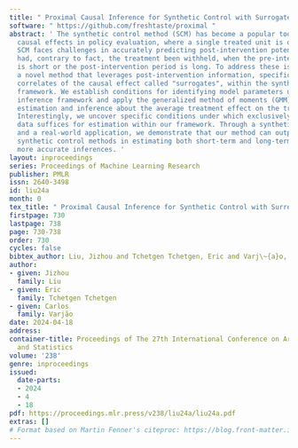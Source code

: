 ```yaml
---
title: " Proximal Causal Inference for Synthetic Control with Surrogates "
software: " https://github.com/freshtaste/proximal "
abstract: ' The synthetic control method (SCM) has become a popular tool for estimating
  causal effects in policy evaluation, where a single treated unit is observed. However,
  SCM faces challenges in accurately predicting post-intervention potential outcomes
  had, contrary to fact, the treatment been withheld, when the pre-intervention period
  is short or the post-intervention period is long. To address these issues, we propose
  a novel method that leverages post-intervention information, specifically time-varying
  correlates of the causal effect called "surrogates", within the synthetic control
  framework. We establish conditions for identifying model parameters using the proximal
  inference framework and apply the generalized method of moments (GMM) approach for
  estimation and inference about the average treatment effect on the treated (ATT).
  Interestingly, we uncover specific conditions under which exclusively using post-intervention
  data suffices for estimation within our framework. Through a synthetic experiment
  and a real-world application, we demonstrate that our method can outperform other
  synthetic control methods in estimating both short-term and long-term effects, yielding
  more accurate inferences. '
layout: inproceedings
series: Proceedings of Machine Learning Research
publisher: PMLR
issn: 2640-3498
id: liu24a
month: 0
tex_title: " Proximal Causal Inference for Synthetic Control with Surrogates "
firstpage: 730
lastpage: 738
page: 730-738
order: 730
cycles: false
bibtex_author: Liu, Jizhou and Tchetgen Tchetgen, Eric and Varj\~{a}o, Carlos
author:
- given: Jizhou
  family: Liu
- given: Eric
  family: Tchetgen Tchetgen
- given: Carlos
  family: Varjão
date: 2024-04-18
address:
container-title: Proceedings of The 27th International Conference on Artificial Intelligence
  and Statistics
volume: '238'
genre: inproceedings
issued:
  date-parts:
  - 2024
  - 4
  - 18
pdf: https://proceedings.mlr.press/v238/liu24a/liu24a.pdf
extras: []
# Format based on Martin Fenner's citeproc: https://blog.front-matter.io/posts/citeproc-yaml-for-bibliographies/
---
```

